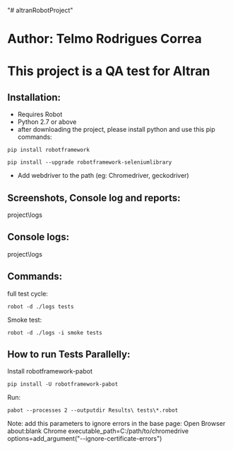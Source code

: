"# altranRobotProject" 
 
# Author: Telmo Rodrigues Correa

# This project is a QA test for Altran

## Installation:
- Requires Robot
- Python 2.7 or above
- after downloading the project, please install python and use this pip commands: 

```shell
pip install robotframework
```

```shell
pip install --upgrade robotframework-seleniumlibrary
```

- Add webdriver to the path (eg: Chromedriver, geckodriver)

## Screenshots, Console log and reports:
project\logs

## Console logs:
project\logs


## Commands:
full test cycle: 
```shell
robot -d ./logs tests
```


Smoke test: 
```shell
robot -d ./logs -i smoke tests
```

## How to run Tests Parallelly:
Install robotframework-pabot  

```shell
pip install -U robotframework-pabot 
```

Run: 
```shell
pabot --processes 2 --outputdir Results\ tests\*.robot
```

Note: add this parameters to ignore errors in the base page:
Open Browser        about:blank   Chrome         executable_path=C:/path/to/chromedrive     options=add_argument("--ignore-certificate-errors")
